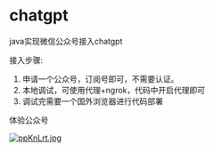 # chatgpt
java实现微信公众号接入chatgpt

接入步骤:
1. 申请一个公众号，订阅号即可，不需要认证。
2. 本地调试，可使用代理+ngrok，代码中开启代理即可
3. 调试完需要一个国外浏览器进行代码部署


体验公众号

[![ppKnLrt.jpg](https://i.imgtg.com/2023/03/12/fAp0B.jpg)](https://i.imgtg.com/2023/03/12/fAp0B.jpg)
